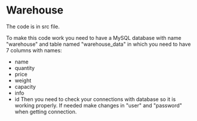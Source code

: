 # Warehouse

The code is in src file.

To make this code work you need to have a MySQL database with name "warehouse" and table named "warehouse_data" in which you need to have 7 columns with names: 
 - name
 - quantity
 - price
 - weight
 - capacity
 - info
 - id
Then you need to check your connections with database so it is working properly. If needed make changes in "user" and "password" when getting connection.
